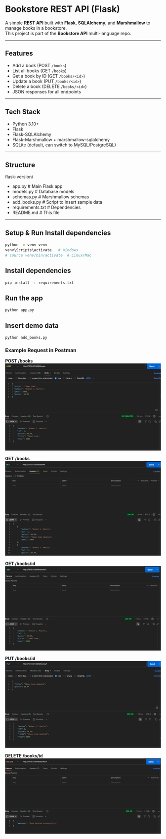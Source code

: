 # Bookstore REST API (Flask)

A simple **REST API** built with **Flask**, **SQLAlchemy**, and **Marshmallow** to manage books in a bookstore.  
This project is part of the **Bookstore API** multi-language repo.

---

## Features

- Add a book (POST `/books`)  
- List all books (GET `/books`)  
- Get a book by ID (GET `/books/<id>`)  
- Update a book (PUT `/books/<id>`)  
- Delete a book (DELETE `/books/<id>`)  
- JSON responses for all endpoints  

---

## Tech Stack

- Python 3.10+  
- Flask  
- Flask-SQLAlchemy  
- Flask-Marshmallow + marshmallow-sqlalchemy  
- SQLite (default, can switch to MySQL/PostgreSQL)  

---

##  Structure

flask-version/
 -  app.py # Main Flask app
 -  models.py # Database models
 -  schemas.py # Marshmallow schemas
 -  add_books.py # Script to insert sample data
 -  requirements.txt # Dependencies
 -  README.md # This file


---

##  Setup & Run Install dependencies


```bash
python -m venv venv
venv\Scripts\activate   # Windows
# source venv/bin/activate  # Linux/Mac

```

## Install dependencies
```bash
pip install -r requirements.txt
```
## Run the app
```bash
python app.py
```
## Insert demo data
```bash
python add_books.py
```

### Example Request in Postman

**POST /books**
![Add Book Screenshot](screenshots/add_book.png)

**GET /books**
![Get Books Screenshot](screenshots/get_books.png)

**GET /books/id**
![Get a book by ID](screenshots/get_single.png)

**PUT /books/id**
![Update a book Screenshot](screenshots/update_book.png)

**DELETE /books/id**
![Delete a book Screenshot](screenshots/delete_book.png)